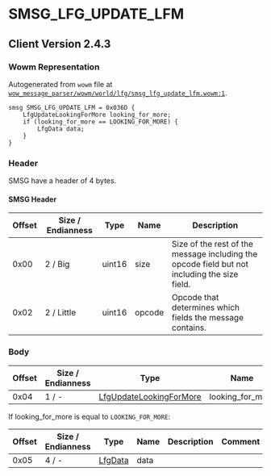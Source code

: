 # SMSG_LFG_UPDATE_LFM

## Client Version 2.4.3

### Wowm Representation

Autogenerated from `wowm` file at [`wow_message_parser/wowm/world/lfg/smsg_lfg_update_lfm.wowm:1`](https://github.com/gtker/wow_messages/tree/main/wow_message_parser/wowm/world/lfg/smsg_lfg_update_lfm.wowm#L1).
```rust,ignore
smsg SMSG_LFG_UPDATE_LFM = 0x036D {
    LfgUpdateLookingForMore looking_for_more;
    if (looking_for_more == LOOKING_FOR_MORE) {
        LfgData data;
    }
}
```
### Header

SMSG have a header of 4 bytes.

#### SMSG Header

| Offset | Size / Endianness | Type   | Name   | Description |
| ------ | ----------------- | ------ | ------ | ----------- |
| 0x00   | 2 / Big           | uint16 | size   | Size of the rest of the message including the opcode field but not including the size field.|
| 0x02   | 2 / Little        | uint16 | opcode | Opcode that determines which fields the message contains.|

### Body

| Offset | Size / Endianness | Type | Name | Description | Comment |
| ------ | ----------------- | ---- | ---- | ----------- | ------- |
| 0x04 | 1 / - | [LfgUpdateLookingForMore](lfgupdatelookingformore.md) | looking_for_more |  |  |

If looking_for_more is equal to `LOOKING_FOR_MORE`:

| Offset | Size / Endianness | Type | Name | Description | Comment |
| ------ | ----------------- | ---- | ---- | ----------- | ------- |
| 0x05 | 4 / - | [LfgData](lfgdata.md) | data |  |  |

